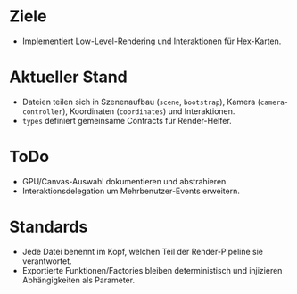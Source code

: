 # Ziele
- Implementiert Low-Level-Rendering und Interaktionen für Hex-Karten.

# Aktueller Stand
- Dateien teilen sich in Szenenaufbau (`scene`, `bootstrap`), Kamera (`camera-controller`), Koordinaten (`coordinates`) und Interaktionen.
- `types` definiert gemeinsame Contracts für Render-Helfer.

# ToDo
- GPU/Canvas-Auswahl dokumentieren und abstrahieren.
- Interaktionsdelegation um Mehrbenutzer-Events erweitern.

# Standards
- Jede Datei benennt im Kopf, welchen Teil der Render-Pipeline sie verantwortet.
- Exportierte Funktionen/Factories bleiben deterministisch und injizieren Abhängigkeiten als Parameter.
